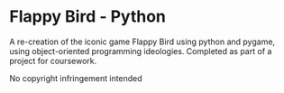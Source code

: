 # Flappy Bird - Python
A re-creation of the iconic game Flappy Bird using python and pygame, using object-oriented programming ideologies. Completed as part of a project for coursework.

No copyright infringement intended
